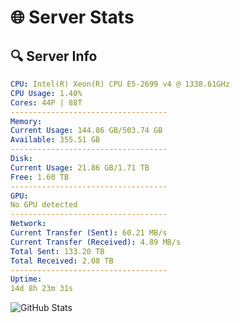 # 🌐 Server Stats
## 🔍 Server Info
```yaml
CPU: Intel(R) Xeon(R) CPU E5-2699 v4 @ 1338.61GHz
CPU Usage: 1.40%
Cores: 44P | 88T
-----------------------------------
Memory:
Current Usage: 144.86 GB/503.74 GB
Available: 355.51 GB
-----------------------------------
Disk:
Current Usage: 21.86 GB/1.71 TB
Free: 1.60 TB
-----------------------------------
GPU:
No GPU detected
-----------------------------------
Network:
Current Transfer (Sent): 60.21 MB/s
Current Transfer (Received): 4.89 MB/s
Total Sent: 133.20 TB
Total Received: 2.08 TB
-----------------------------------
Uptime:
14d 8h 23m 31s
```
![GitHub Stats](https://img.shields.io/badge/Updated-2025-02-22_07:06:49-blue)